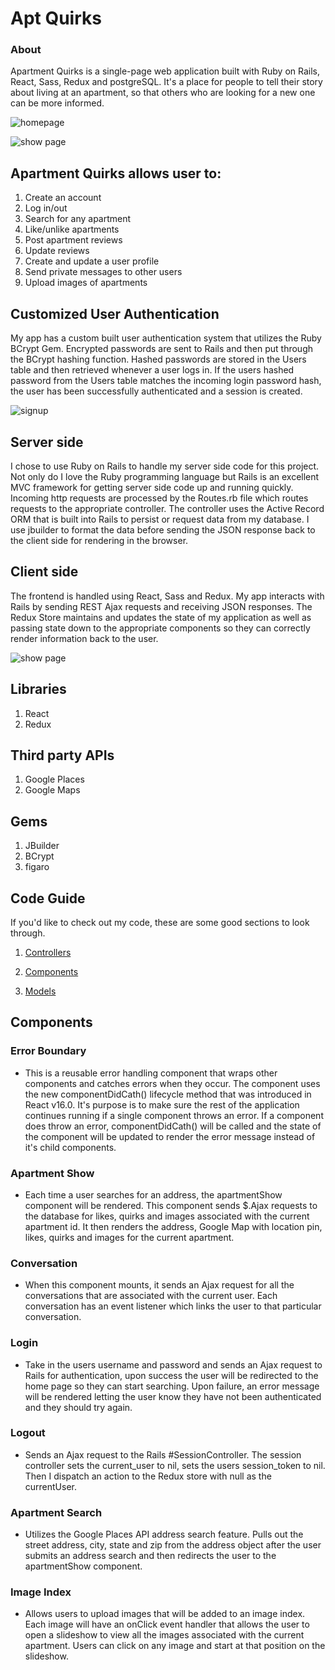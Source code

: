 # Apt Quirks

### About

Apartment Quirks is a single-page web application built with Ruby on Rails, React, Sass, Redux and postgreSQL. It's a place for people to tell their story about living at an apartment, so that others who are looking for a new one can be more informed.

![homepage](https://res.cloudinary.com/aptquirks/image/upload/v1586483789/Screen_Shot_2020-04-09_at_9.53.04_PM_jgwkwu.png)

![show page](https://res.cloudinary.com/aptquirks/image/upload/v1586483731/Screen_Shot_2020-04-09_at_9.54.41_PM_vakcp2.png)

## Apartment Quirks allows user to:

1. Create an account
2. Log in/out
3. Search for any apartment
4. Like/unlike apartments
5. Post apartment reviews
6. Update reviews
7. Create and update a user profile
8. Send private messages to other users
9. Upload images of apartments

## Customized User Authentication

My app has a custom built user authentication system that utilizes the Ruby BCrypt Gem. Encrypted passwords are sent to Rails and then put through the BCrypt hashing function. Hashed passwords are stored in the Users table and then retrieved whenever a user logs in. If the users hashed password from the Users table matches the incoming login password hash, the user has been successfully authenticated and a session is created.

![signup](https://res.cloudinary.com/aptquirks/image/upload/v1586483761/Screen_Shot_2020-04-09_at_9.52.02_PM_gnc5mp.png)

## Server side

I chose to use Ruby on Rails to handle my server side code for this project. Not only do I love the Ruby programming language but Rails is an excellent MVC framework for getting server side code up and running quickly. Incoming http requests are processed by the Routes.rb file which routes requests to the appropriate controller. The controller uses the Active Record ORM that is built into Rails to persist or request data from my database. I use jbuilder to format the data before sending the JSON response back to the client side for rendering in the browser.

## Client side

The frontend is handled using React, Sass and Redux. My app interacts with Rails by sending REST Ajax requests and receiving JSON responses. The Redux Store maintains and updates the state of my application as well as passing state down to the appropriate components so they can correctly render information back to the user.

![show page](https://res.cloudinary.com/aptquirks/image/upload/v1587165470/Screen_Shot_2020-04-17_at_7.17.22_PM_gz1qqr.png)


## Libraries

1. React
2. Redux

## Third party APIs

1. Google Places
2. Google Maps

## Gems

1. JBuilder
2. BCrypt
3. figaro

## Code Guide

If you'd like to check out my code, these are some good sections to look through.

1. [Controllers](https://github.com/Madhava-Hansen/AptQuirks/tree/master/app/controllers/api)

2. [Components](https://github.com/Madhava-Hansen/AptQuirks/tree/master/frontend/components)

3. [Models](https://github.com/Madhava-Hansen/AptQuirks/tree/master/app/models)

## Components

### Error Boundary

- This is a reusable error handling component that wraps other components and catches errors when they occur. The component uses the new componentDidCath() lifecycle method that was introduced in React v16.0. It's purpose is to make sure the rest of the application continues running if a single component throws an error. If a component does throw an error, componentDidCath() will be called and the state of the component will be updated to render the error message instead of it's child components.

### Apartment Show

- Each time a user searches for an address, the apartmentShow component will be rendered. This component sends \$.Ajax requests to the database for likes, quirks and images associated with the current apartment id. It then renders the address, Google Map with location pin, likes, quirks and images for the current apartment.

### Conversation

- When this component mounts, it sends an Ajax request for all the conversations that are associated with the current user. Each conversation has an event listener which links the user to that particular conversation.

### Login

- Take in the users username and password and sends an Ajax request to Rails for authentication, upon success the user will be redirected to the home page so they can start searching. Upon failure, an error message will be rendered letting the user know they have not been authenticated and they should try again.

### Logout

- Sends an Ajax request to the Rails #SessionController. The session controller sets the current_user to nil, sets the users session_token to nil. Then I dispatch an action to the Redux store with null as the currentUser.

### Apartment Search

- Utilizes the Google Places API address search feature. Pulls out the street address, city, state and zip from the address object after the user submits an address search and then redirects the user to the apartmentShow component.

### Image Index

- Allows users to upload images that will be added to an image index. Each image will have an onClick event handler that allows the user to open a slideshow to view all the images associated with the current apartment. Users can click on any image and start at that position on the slideshow.
